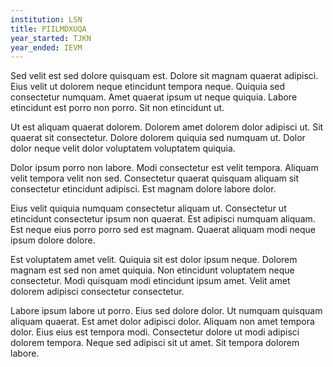 ```yaml
---
institution: LSN
title: PIILMDXUQA
year_started: TJKN
year_ended: IEVM
---
```


Sed velit est sed dolore quisquam est. Dolore sit magnam quaerat adipisci. Eius velit ut dolorem neque etincidunt tempora neque. Quiquia sed consectetur numquam. Amet quaerat ipsum ut neque quiquia. Labore etincidunt est porro non porro. Sit non etincidunt ut.

Ut est aliquam quaerat dolorem. Dolorem amet dolorem dolor adipisci ut. Sit quaerat sit consectetur. Dolore dolorem quiquia sed numquam ut. Dolor dolor neque velit dolor voluptatem voluptatem quiquia.

Dolor ipsum porro non labore. Modi consectetur est velit tempora. Aliquam velit tempora velit non sed. Consectetur quaerat quisquam aliquam sit consectetur etincidunt adipisci. Est magnam dolore labore dolor.

Eius velit quiquia numquam consectetur aliquam ut. Consectetur ut etincidunt consectetur ipsum non quaerat. Est adipisci numquam aliquam. Est neque eius porro porro sed est magnam. Quaerat aliquam modi neque ipsum dolore dolore.

Est voluptatem amet velit. Quiquia sit est dolor ipsum neque. Dolorem magnam est sed non amet quiquia. Non etincidunt voluptatem neque consectetur. Modi quisquam modi etincidunt ipsum amet. Velit amet dolorem adipisci consectetur consectetur.

Labore ipsum labore ut porro. Eius sed dolore dolor. Ut numquam quisquam aliquam quaerat. Est amet dolor adipisci dolor. Aliquam non amet tempora dolor. Eius eius est tempora modi. Consectetur dolore ut modi adipisci dolorem tempora. Neque sed adipisci sit ut amet. Sit tempora dolorem labore.
    